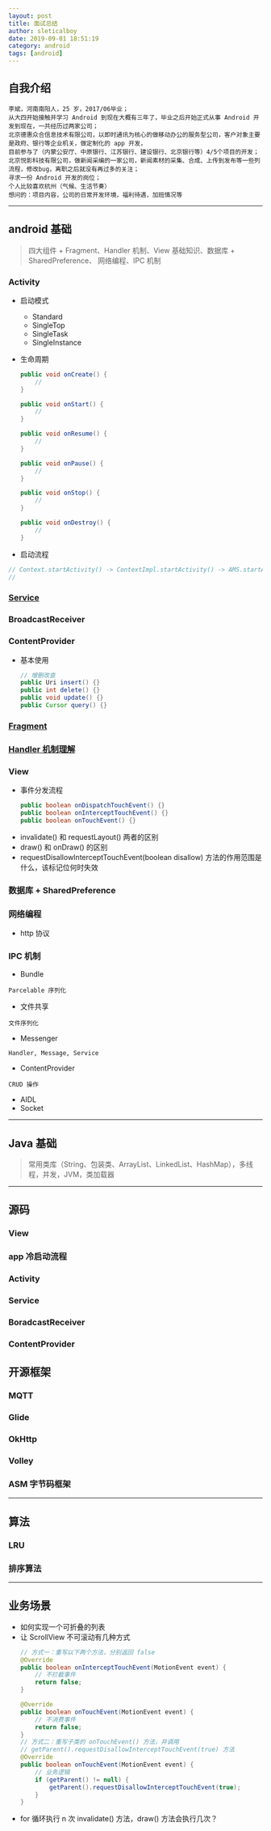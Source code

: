 ```yaml
---
layout: post
title: 面试总结
author: sleticalboy
date: 2019-09-01 18:51:19
category: android
tags: [android]
---
```


## 自我介绍
```
李斌，河南南阳人，25 岁，2017/06毕业；
从大四开始接触并学习 Android 到现在大概有三年了，毕业之后开始正式从事 Android 开发到现在，一共经历过两家公司；
北京德惠众合信息技术有限公司，以即时通讯为核心的做移动办公的服务型公司，客户对象主要是政府、银行等企业机关，做定制化的 app 开发，
目前参与了（内蒙公安厅、中原银行、江苏银行、建设银行、北京银行等）4/5个项目的开发；
北京悦影科技有限公司，做新闻采编的一家公司，新闻素材的采集、合成、上传到发布等一些列流程，修改bug，离职之后就没有再过多的关注；
寻求一份 Android 开发的岗位；
个人比较喜欢杭州（气候、生活节奏）
想问的：项目内容，公司的日常开发环境，福利待遇，加班情况等
```

---
## android 基础
> 四大组件 + Fragment、Handler 机制、View 基础知识、数据库 + SharedPreference、
  网络编程、IPC 机制
### Activity

- 启动模式
    - Standard
    - SingleTop
    - SingleTask
    - SingleInstance

- 生命周期
    ```java
    public void onCreate() {
        //
    }

    public void onStart() {
        //
    }

    public void onResume() {
        //
    }

    public void onPause() {
        //
    }

    public void onStop() {
        //
    }

    public void onDestroy() {
        //
    }
    ```

- 启动流程
```java
// Context.startActivity() -> ContextImpl.startActivity() -> AMS.startActivity() ->
// 
```

### [Service](/android/2019/09/27/service/)

### BroadcastReceiver

### ContentProvider
- 基本使用
    ```java
    // 增删改查
    public Uri insert() {}
    public int delete() {}
    public void update() {}
    public Cursor query() {}
    ```

### [Fragment](/android/2019/09/27/fragment/)

### [Handler 机制理解](/android/2019/09/02/handler/)

### View
- 事件分发流程
    ```java
    public boolean onDispatchTouchEvent() {}
    public boolean onInterceptTouchEvent() {}
    public boolean onTouchEvent() {}
    ```
- invalidate() 和 requestLayout() 两者的区别
- draw() 和 onDraw() 的区别
- requestDisallowInterceptTouchEvent(boolean disallow) 方法的作用范围是什么，该标记位何时失效

### 数据库 + SharedPreference

### 网络编程
- http 协议

### IPC 机制
- Bundle
```
Parcelable 序列化
```
- 文件共享
```
文件序列化
```
- Messenger
```
Handler, Message, Service
```
- ContentProvider
```
CRUD 操作
```
- AIDL
- Socket


---
## Java 基础
> 常用类库（String、包装类、ArrayList、LinkedList、HashMap），多线程，并发，JVM，类加载器

---
## 源码

### View

### app 冷启动流程

### Activity

### Service

### BoradcastReceiver

### ContentProvider

## 开源框架

### MQTT

### Glide

### OkHttp

### Volley

### ASM 字节码框架

---
## 算法

### LRU 

### 排序算法

---
## 业务场景
- 如何实现一个可折叠的列表
- 让 ScrollView 不可滚动有几种方式
    ```java
    // 方式一：重写以下两个方法，分别返回 false
    @Override
    public boolean onInterceptTouchEvent(MotionEvent event) {
        // 不拦截事件
        return false;
    }

    @Override
    public boolean onTouchEvent(MotionEvent event) {
        // 不消费事件
        return false;
    }
    // 方式二：重写子类的 onTouchEvent() 方法，并调用 
    // getParent().requestDisallowInterceptTouchEvent(true) 方法
    @Override
    public boolean onTouchEvent(MotionEvent event) {
        // 业务逻辑
        if (getParent() != null) {
            getParent().requestDisallowInterceptTouchEvent(true);
        }
    }
    ```
- for 循环执行 n 次 invalidate() 方法，draw() 方法会执行几次？
